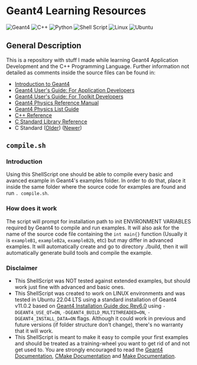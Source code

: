 # Geant4 Learning Resources
![Geant4](https://custom-icon-badges.herokuapp.com/badge/-Geant4-lightgrey?logo=g4logo)
![C++](https://img.shields.io/badge/c++-%2300599C.svg?style=for-the-badge&logo=c%2B%2B&logoColor=white&style=flat)
![Python](https://img.shields.io/badge/python-3670A0?style=for-the-badge&logo=python&logoColor=ffdd54&style=flat)
![Shell Script](https://img.shields.io/badge/shell_script-%23121011.svg?style=for-the-badge&logo=gnu-bash&logoColor=white&style=flat)
![Linux](https://img.shields.io/badge/Linux-FCC624?style=for-the-badge&logo=linux&logoColor=black&style=flat)
![Ubuntu](https://img.shields.io/badge/Ubuntu-E95420?style=for-the-badge&logo=ubuntu&logoColor=white&style=flat)

## General Description
This is a repository with stuff I made while learning Geant4 Application Development and the C++ Programming Language. Further information not detailed as comments inside the source files can be found in:
 - [Introduction to Geant4](https://geant4-userdoc.web.cern.ch/UsersGuides/IntroductionToGeant4/html/index.html)
 - [Geant4 User's Guide: For Application Developers](https://geant4-userdoc.web.cern.ch/UsersGuides/ForApplicationDeveloper/html/index.html)
 - [Geant4 User's Guide: For Toolkit Developers](https://geant4-userdoc.web.cern.ch/UsersGuides/ForToolkitDeveloper/html/index.html)
 - [Geant4 Physics Reference Manual](https://geant4-userdoc.web.cern.ch/UsersGuides/PhysicsReferenceManual/html/index.html)
 - [Geant4 Physics List Guide](https://geant4-userdoc.web.cern.ch/UsersGuides/PhysicsListGuide/html/index.html)
 - [C++ Reference](https://en.cppreference.com/w/)
 - [C Standard Library Reference](https://en.cppreference.com/w/c/header)
 - C Standard ([Older](https://www.open-std.org/jtc1/sc22/wg14/www/docs/n1124.pdf)) ([Newer](https://www.iso.org/standard/74528.html))

## `compile.sh`
### Introduction
Using this ShellScript one should be able to compile every basic and avanced example in Geant4's examples folder.  In order to do that, place it inside the same folder where the source code for examples are found and run `. compile.sh`.

### How does it work
The script will prompt for installation path to init ENVIRONMENT VARIABLES required by Geant4 to compile and run examples. It will also ask for the name of the source code file containing the `int main{}` function (Usually it is `exampleB1`, `exampleB2a`, `exampleB2b`, etc) but may differ in advanced examples. It will automatically create and go to directory ./build, then it will automatically generate build tools and compile the example.

### Disclaimer

 - This ShellScript was NOT tested against extended examples, but should work just fine with advanced and basic ones. 
 - This ShellScript was created to work on LINUX environments and was tested in Ubuntu 22.04 LTS using a standard installation of Geant4 v11.0.2 based on [Geant4 Installation Guide doc Rev6.0](https://geant4-userdoc.web.cern.ch/UsersGuides/InstallationGuide/html/installguide.html#on-unix-platforms) using `-DGEANT4_USE_QT=ON`, `-DGEANT4_BUILD_MULTITHREADED=ON`, `-DGEANT4_INSTALL_DATA=ON` flags. Although it could work in previous and future versions (if folder structure don't change), there's no warranty that it will work.
 - This ShellScript is meant to make it easy to compile your first examples and should be treated as a training-wheel you want to get rid of and not get used to. You are strongly encouraged to read the [Geant4 Documentation](https://geant4.web.cern.ch/support/user_documentation), [CMake Documentation](https://cmake.org/documentation/) and [Make Documentation](https://www.gnu.org/software/make/manual/make.html).
